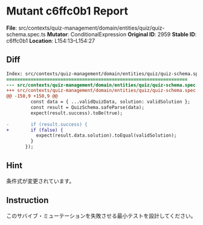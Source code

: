 # Mutant c6ffc0b1 Report

**File**: src/contexts/quiz-management/domain/entities/quiz/quiz-schema.spec.ts
**Mutator**: ConditionalExpression
**Original ID**: 2959
**Stable ID**: c6ffc0b1
**Location**: L154:13–L154:27

## Diff

```diff
Index: src/contexts/quiz-management/domain/entities/quiz/quiz-schema.spec.ts
===================================================================
--- src/contexts/quiz-management/domain/entities/quiz/quiz-schema.spec.ts	original
+++ src/contexts/quiz-management/domain/entities/quiz/quiz-schema.spec.ts	mutated #2959
@@ -150,9 +150,9 @@
         const data = { ...validQuizData, solution: validSolution };
         const result = QuizSchema.safeParse(data);
         expect(result.success).toBe(true);
 
-        if (result.success) {
+        if (false) {
           expect(result.data.solution).toEqual(validSolution);
         }
       });
```

## Hint

条件式が変更されています。

## Instruction

このサバイブ・ミューテーションを失敗させる最小テストを設計してください。
